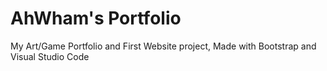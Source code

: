 # AhWham's Portfolio
My Art/Game Portfolio and First Website project,
Made with Bootstrap and Visual Studio Code
